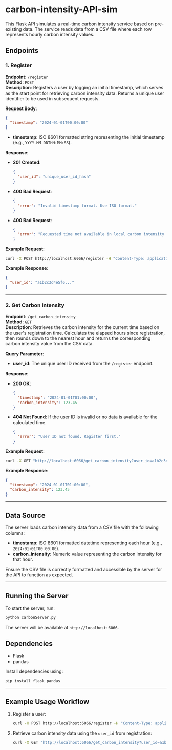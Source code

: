 # carbon-intensity-API-sim

This Flask API simulates a real-time carbon intensity service based on pre-existing data. The service reads data from a CSV file where each row represents hourly carbon intensity values.

## Endpoints

### 1. Register

**Endpoint**: `/register`  
**Method**: `POST`  
**Description**: Registers a user by logging an initial timestamp, which serves as the start point for retrieving carbon intensity data. Returns a unique user identifier to be used in subsequent requests.

**Request Body**:
```json
{
  "timestamp": "2024-01-01T00:00:00"
}
```

- **timestamp**: ISO 8601 formatted string representing the initial timestamp (e.g., `YYYY-MM-DDTHH:MM:SS`).

**Response**:
- **201 Created**: 
  ```json
  {
    "user_id": "unique_user_id_hash"
  }
  ```
- **400 Bad Request**: 
  ```json
  {
    "error": "Invalid timestamp format. Use ISO format."
  }
  ```
- **400 Bad Request**: 
  ```json
  {
    "error": "Requested time not available in local carbon intensity data."
  }
  ```

**Example Request**:
```bash
curl -X POST http://localhost:6066/register -H "Content-Type: application/json" -d '{"timestamp": "2024-01-01T00:00:00"}'
```

**Example Response**:
```json
{
  "user_id": "a1b2c3d4e5f6..."
}
```

---

### 2. Get Carbon Intensity

**Endpoint**: `/get_carbon_intensity`  
**Method**: `GET`  
**Description**: Retrieves the carbon intensity for the current time based on the user's registration time. Calculates the elapsed hours since registration, then rounds down to the nearest hour and returns the corresponding carbon intensity value from the CSV data.

**Query Parameter**:
- **user_id**: The unique user ID received from the `/register` endpoint.

**Response**:
- **200 OK**:
  ```json
  {
    "timestamp": "2024-01-01T01:00:00",
    "carbon_intensity": 123.45
  }
  ```
- **404 Not Found**: If the user ID is invalid or no data is available for the calculated time.
  ```json
  {
    "error": "User ID not found. Register first."
  }
  ```

**Example Request**:
```bash
curl -X GET "http://localhost:6066/get_carbon_intensity?user_id=a1b2c3d4e5f6..."
```

**Example Response**:
```json
{
  "timestamp": "2024-01-01T01:00:00",
  "carbon_intensity": 123.45
}
```

---

## Data Source

The server loads carbon intensity data from a CSV file with the following columns:

- **timestamp**: ISO 8601 formatted datetime representing each hour (e.g., `2024-01-01T00:00:00`).
- **carbon_intensity**: Numeric value representing the carbon intensity for that hour.

Ensure the CSV file is correctly formatted and accessible by the server for the API to function as expected.

---

## Running the Server

To start the server, run:

```bash
python carbonServer.py
```

The server will be available at `http://localhost:6066`.

## Dependencies

- Flask
- pandas

Install dependencies using:

```bash
pip install flask pandas
```

---

## Example Usage Workflow

1. Register a user:
   ```bash
   curl -X POST http://localhost:6066/register -H "Content-Type: application/json" -d '{"timestamp": "2024-01-01T00:00:00"}'
   ```

2. Retrieve carbon intensity data using the `user_id` from registration:
   ```bash
   curl -X GET "http://localhost:6066/get_carbon_intensity?user_id=a1b2c3d4e5f6..."
   ```
```